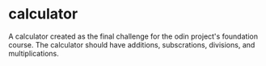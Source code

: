 # calculator
A calculator created as the final challenge for the odin project's foundation course.
The calculator should have additions, subscrations, divisions, and multiplications.
